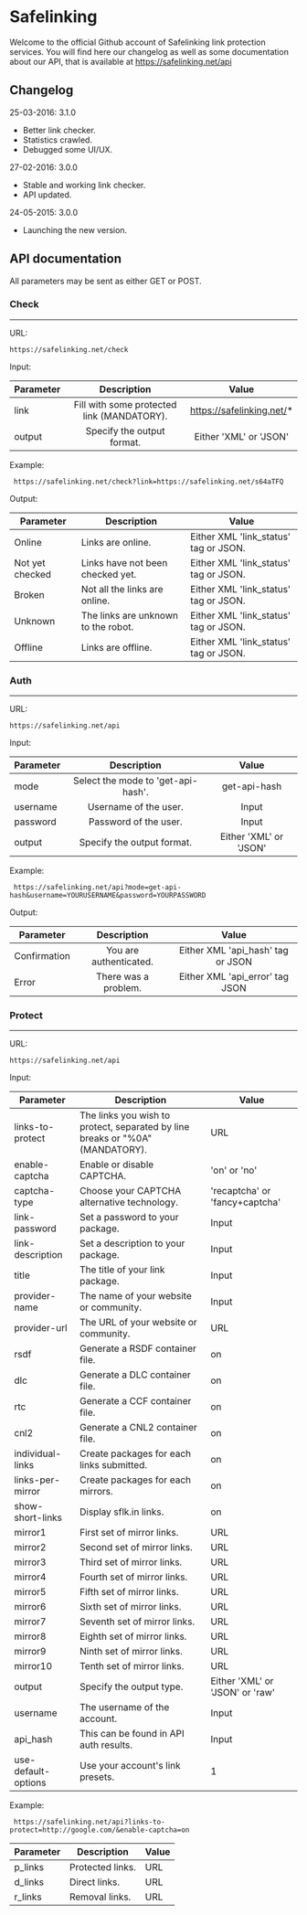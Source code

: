 Safelinking
===========

Welcome to the official Github account of Safelinking link protection services. You will find here our changelog as well as some documentation about our API, that is available at https://safelinking.net/api

Changelog
---

25-03-2016: 3.1.0
* Better link checker.
* Statistics crawled.
* Debugged some UI/UX.

27-02-2016: 3.0.0
* Stable and working link checker.
* API updated.

24-05-2015: 3.0.0
* Launching the new version.

API documentation
---

All parameters may be sent as either GET or POST.

### Check
___

URL:

``` 
https://safelinking.net/check 
```

Input:

| Parameter        | Description           | Value           |
| ------------- |:-------------:|:-------------:|
| link      | Fill with some protected link (MANDATORY). | https://safelinking.net/* |
| output      | Specify the output format.      | Either 'XML' or 'JSON'      |

Example:

```
 https://safelinking.net/check?link=https://safelinking.net/s64aTFQ 
```

Output:

Parameter | Description | Value
--- | --- | ---
Online | Links are online. | Either XML 'link_status' tag or JSON.
Not yet checked | Links have not been checked yet. | Either XML 'link_status' tag or JSON.
Broken | Not all the links are online. | Either XML 'link_status' tag or JSON.
Unknown | The links are unknown to the robot. | Either XML 'link_status' tag or JSON.
Offline | Links are offline. | Either XML 'link_status' tag or JSON.


### Auth
___

URL:

``` 
https://safelinking.net/api 
```

Input: 

| Parameter        | Description           | Value           |
| ------------- |:-------------:|:-------------:|
| mode      | Select the mode to 'get-api-hash'. | get-api-hash |
| username      | Username of the user.      | Input      |
| password      | Password of the user.      | Input      |
| output      | Specify the output format.      | Either 'XML' or 'JSON'      |

Example:

```
 https://safelinking.net/api?mode=get-api-hash&username=YOURUSERNAME&password=YOURPASSWORD 
```

Output:

| Parameter        | Description           | Value           |
| ------------- |:-------------:|:-------------:|
| Confirmation      | You are authenticated.      | Either XML 'api_hash' tag or JSON      |
| Error      | There was a problem.      | Either XML 'api_error' tag JSON      |


### Protect
___

URL:

``` 
https://safelinking.net/api 
```

Input: 

Parameter | Description | Value
--- | --- | ---
links-to-protect | The links you wish to protect, separated by line breaks or "%0A" (MANDATORY). | URL
enable-captcha | Enable or disable CAPTCHA. | 'on' or 'no'
captcha-type | Choose your CAPTCHA alternative technology. | 'recaptcha' or 'fancy+captcha'
link-password | Set a password to your package. | Input
link-description | Set a description to your package. | Input
title | The title of your link package. | Input
provider-name | The name of your website or community. | Input
provider-url | The URL of your website or community. | URL
rsdf | Generate a RSDF container file. | on
dlc | Generate a DLC container file. | on
rtc | Generate a CCF container file. | on
cnl2 | Generate a CNL2 container file. | on
individual-links | Create packages for each links submitted. | on
links-per-mirror | Create packages for each mirrors. | on
show-short-links | Display sflk.in links. | on
mirror1 | First set of mirror links. | URL
mirror2 | Second set of mirror links. | URL
mirror3 | Third set of mirror links. | URL
mirror4 | Fourth set of mirror links. | URL
mirror5 | Fifth set of mirror links. | URL
mirror6 | Sixth set of mirror links. | URL
mirror7 | Seventh set of mirror links. | URL
mirror8 | Eighth set of mirror links. | URL
mirror9 | Ninth set of mirror links. | URL
mirror10 | Tenth set of mirror links. | URL
output | Specify the output type. | Either 'XML' or 'JSON' or 'raw'
username | The username of the account. | Input
api_hash | This can be found in API auth results. | Input
use-default-options | Use your account's link presets. | 1

Example:

```
 https://safelinking.net/api?links-to-protect=http://google.com/&enable-captcha=on
```

Parameter | Description | Value
--- | --- | ---
p_links | Protected links. | URL
d_links | Direct links. | URL
r_links | Removal links. | URL
